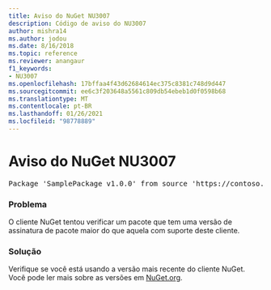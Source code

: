 ```yaml
---
title: Aviso do NuGet NU3007
description: Código de aviso do NU3007
author: mishra14
ms.author: jodou
ms.date: 8/16/2018
ms.topic: reference
ms.reviewer: anangaur
f1_keywords:
- NU3007
ms.openlocfilehash: 17bffaa4f43d62684614ec375c8381c748d9d447
ms.sourcegitcommit: ee6c3f203648a5561c809db54ebeb1d0f0598b68
ms.translationtype: MT
ms.contentlocale: pt-BR
ms.lasthandoff: 01/26/2021
ms.locfileid: "98778889"
---
```

# <a name="nuget-warning-nu3007"></a>Aviso do NuGet NU3007

<pre>Package 'SamplePackage v1.0.0' from source 'https://contoso.com/index.json': The package signature format version is not supported. Updating your client may solve this problem.</pre>

### <a name="issue"></a>Problema

O cliente NuGet tentou verificar um pacote que tem uma versão de assinatura de pacote maior do que aquela com suporte deste cliente.


### <a name="solution"></a>Solução

Verifique se você está usando a versão mais recente do cliente NuGet. Você pode ler mais sobre as versões em [NuGet.org](https://www.nuget.org/downloads).


